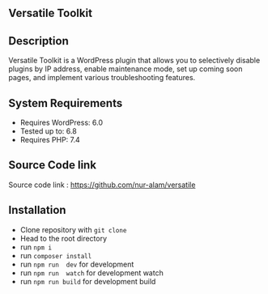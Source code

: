 ## Versatile Toolkit

## Description

Versatile Toolkit is a WordPress plugin that allows you to selectively disable plugins by IP address, enable maintenance mode, set up coming soon pages, and implement various troubleshooting features.

## System Requirements

-   Requires WordPress: 6.0
-   Tested up to: 6.8
-   Requires PHP: 7.4
## Source Code link
Source code link : https://github.com/nur-alam/versatile

## Installation

-   Clone repository with `git clone`
-   Head to the root directory
-   run `npm i`
-   run `composer install`
-   run `npm run  dev` for development
-   run `npm run  watch` for development watch
-   run `npm run build` for development build
